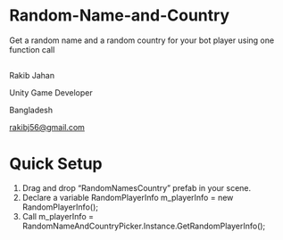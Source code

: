 # Random-Name-and-Country
Get a random name and a random country for your bot player using one function call


## 

Rakib Jahan

Unity Game Developer

Bangladesh

rakibj56@gmail.com


# Quick Setup



1. Drag and drop “RandomNamesCountry” prefab in your scene.
2. Declare a variable RandomPlayerInfo m_playerInfo = new RandomPlayerInfo();
3. Call m_playerInfo = RandomNameAndCountryPicker.Instance.GetRandomPlayerInfo();

<!-- Docs to Markdown version 1.0β17 -->
